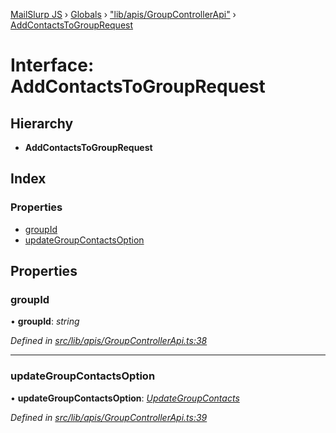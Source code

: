 [MailSlurp JS](../README.md) › [Globals](../globals.md) › ["lib/apis/GroupControllerApi"](../modules/_lib_apis_groupcontrollerapi_.md) › [AddContactsToGroupRequest](_lib_apis_groupcontrollerapi_.addcontactstogrouprequest.md)

# Interface: AddContactsToGroupRequest

## Hierarchy

* **AddContactsToGroupRequest**

## Index

### Properties

* [groupId](_lib_apis_groupcontrollerapi_.addcontactstogrouprequest.md#groupid)
* [updateGroupContactsOption](_lib_apis_groupcontrollerapi_.addcontactstogrouprequest.md#updategroupcontactsoption)

## Properties

###  groupId

• **groupId**: *string*

*Defined in [src/lib/apis/GroupControllerApi.ts:38](https://github.com/mailslurp/mailslurp-client-ts-js/blob/fc9510a/src/lib/apis/GroupControllerApi.ts#L38)*

___

###  updateGroupContactsOption

• **updateGroupContactsOption**: *[UpdateGroupContacts](_lib_models_updategroupcontacts_.updategroupcontacts.md)*

*Defined in [src/lib/apis/GroupControllerApi.ts:39](https://github.com/mailslurp/mailslurp-client-ts-js/blob/fc9510a/src/lib/apis/GroupControllerApi.ts#L39)*
